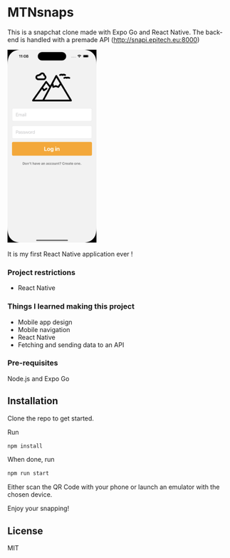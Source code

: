 # MTNsnaps

This is a snapchat clone made with Expo Go and React Native.
The back-end is handled with a premade API (http://snapi.epitech.eu:8000)

<img src="./img/home.png" alt="home screenshot" width="200">


It is my first React Native application ever !

### Project restrictions
- React Native

### Things I learned making this project
- Mobile app design
- Mobile navigation
- React Native
- Fetching and sending data to an API

### Pre-requisites
Node.js and Expo Go

## Installation
Clone the repo to get started.

Run
```sh
npm install
```
When done, run
```sh
npm run start
```

Either scan the QR Code with your phone or launch an emulator with the chosen device.

Enjoy your snapping!

## License
MIT
